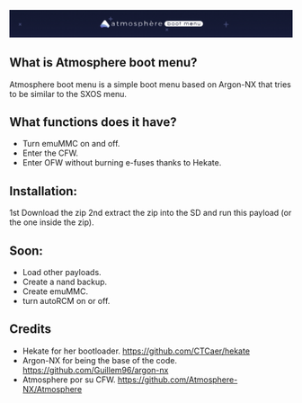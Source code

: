 ![Banner](sd-card-example/banner.png)

## What is Atmosphere boot menu?
Atmosphere boot menu is a simple boot menu based on Argon-NX that tries to be similar to the SXOS menu.

## What functions does it have?
* Turn emuMMC on and off.
* Enter the CFW.
* Enter OFW without burning e-fuses thanks to Hekate.

## Installation:
1st Download the zip
2nd extract the zip into the SD and run this payload (or the one inside the zip).

## Soon:
* Load other payloads.
* Create a nand backup.
* Create emuMMC.
* turn autoRCM on or off.

## Credits
* Hekate for her bootloader. https://github.com/CTCaer/hekate
* Argon-NX for being the base of the code. https://github.com/Guillem96/argon-nx
* Atmosphere por su CFW. https://github.com/Atmosphere-NX/Atmosphere
